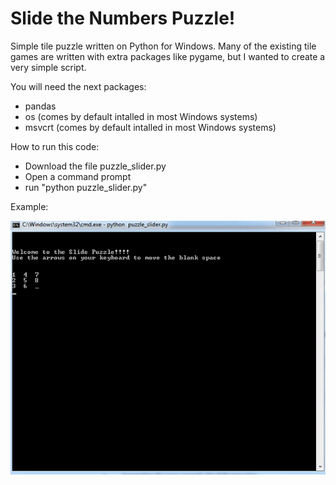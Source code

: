 Slide the Numbers Puzzle!
========================

Simple tile puzzle written on Python for Windows. Many of the existing tile games are written with extra packages like pygame, but I wanted to create a very simple script.

You will need the next packages:
- pandas
- os (comes by default intalled in most Windows systems)
- msvcrt (comes by default intalled in most Windows systems)

How to run this code:

- Download the file puzzle_slider.py
- Open a command prompt
- run "python puzzle_slider.py"

Example:

![example](https://github.com/JoseHervas/python-slide-tile-puzzle/blob/master/screenshot.gif)
